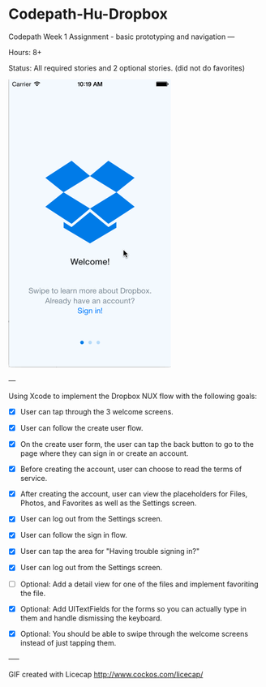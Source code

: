 # Codepath-Hu-Dropbox


Codepath Week 1 Assignment - basic prototyping and navigation
––

Hours: 8+

Status: All required stories and 2 optional stories. (did not do favorites)

![GIF Walkthrough](/assets/hu-dropbox-overview.gif)


––

Using Xcode to implement the Dropbox NUX flow with the following goals:

* [x] User can tap through the 3 welcome screens.
* [x] User can follow the create user flow.
* [x] On the create user form, the user can tap the back button to go to the page where they can sign in or create an account.
* [x] Before creating the account, user can choose to read the terms of service.
* [x] After creating the account, user can view the placeholders for Files, Photos, and Favorites as well as the Settings screen.
* [x] User can log out from the Settings screen.
* [x] User can follow the sign in flow.
* [x] User can tap the area for "Having trouble signing in?"
* [x] User can log out from the Settings screen.

* [ ] Optional: Add a detail view for one of the files and implement favoriting the file.
* [x] Optional: Add UITextFields for the forms so you can actually type in them and handle dismissing the keyboard.
* [x] Optional: You should be able to swipe through the welcome screens instead of just tapping them.

–––

GIF created with Licecap http://www.cockos.com/licecap/
